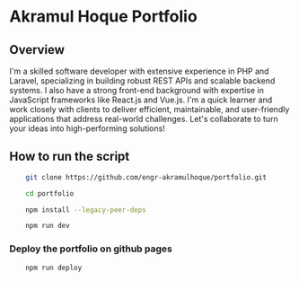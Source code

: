 # Akramul Hoque Portfolio

## Overview 

<p>
I'm a skilled software developer with extensive experience in PHP and Laravel, specializing in building robust REST APIs and scalable backend systems. I also have a strong front-end background with expertise in JavaScript frameworks like React.js and Vue.js. I'm a quick learner and work closely with clients to deliver efficient, maintainable, and user-friendly applications that address real-world challenges. Let's collaborate to turn your ideas into high-performing solutions!
</p>

## How to run the script

```bash
    git clone https://github.com/engr-akramulhoque/portfolio.git
```

```bash
    cd portfolio
```

```bash
    npm install --legacy-peer-deps
```

```bash
    npm run dev
```

### Deploy the portfolio on github pages

```bash
    npm run deploy
```